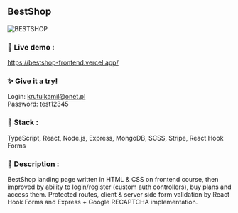 ## BestShop
![BESTSHOP](https://user-images.githubusercontent.com/79461468/155186130-5025973a-626b-492f-bc5b-b13a7fd45d00.png)


### :floppy_disk: Live demo  : 
https://bestshop-frontend.vercel.app/

### :sparkles: Give it a try!
Login: krutulkamil@onet.pl<br />
Password: test12345

### :bricks: Stack  : 
TypeScript, React, Node.js, Express, MongoDB, SCSS, Stripe, React Hook Forms

### :bookmark_tabs: Description  : 
BestShop landing page written in HTML & CSS on frontend course, 
then improved by ability to login/register (custom auth controllers), buy plans and access them. Protected routes, client & server side form validation by React Hook Forms and Express + Google RECAPTCHA implementation.
